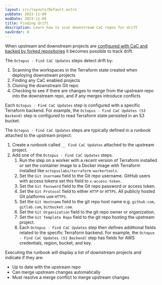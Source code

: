 ```yaml
---
layout: src/layouts/Default.astro
pubDate: 2023-11-09
modDate: 2023-11-09
title: Finding drift
description: Learn how to scan downstream CaC repos for drift
navOrder: 8
---
```


When upstream and downstream projects are [configured with CaC and backed by forked repositories](forking-git-repos) it becomes possible to track drift.

The `Octopus - Find CaC Updates` steps detect drift by:

1. Scanning the workspaces in the Terraform state created when deploying downstream projects
2. Finding any CaC enabled projects
3. Cloning the downstream Git repo
4. Checking to see if there are changes to merge from the upstream repo into the downstream repo, and if any merges introduce conflicts

Each `Octopus - Find CaC Updates` step is configured with a specific Terraform backend. For example, the `Octopus - Find CaC Updates (S3 Backend)` step is configured to read Terraform state persisted in an S3 bucket.

The `Octopus - Find CaC Updates` steps are typically defined in a runbook attached to the upstream project:

1. Create a runbook called `__ Find CaC Updates` attached to the upstream project.
2. Add one of the `Octopus - Find CaC Updates` steps.
   1. Run the step on a worker with a recent version of Terraform installed or set the container image to a Docker image with Terraform installed like `octopuslabs/terraform-workertools`.
   2. Set the `Git Username` field to the Git repo username. GitHub users with access tokens set this field to `x-access-token`.
   3. Set the `Git Password` field to the Git repo password or access token.
   4. Set the `Git Protocol` field to either `HTTP` or `HTTPS`. All publicly hosted Git platforms use `HTTPS`.
   5. Set the `Git Hostname` field to the git repo host name e.g. `github.com`, `gitlab.com`, `bitbucket.com`.
   6. Set the `Git Organization` field to the git repo owner or organization.
   7. Set the `Git Template Repo` field to the git repo hosting the upstream project.
   8. Each `Octopus - Find CaC Updates` step then defines additional fields related to the specific Terraform backend. For example, the `Octopus - Find CaC Updates (S3 Backend)` step has fields for AWS credentials, region, bucket, and key.

Executing the runbook will display a list of downstream projects and indicate if they are:

* Up to date with the upstream repo
* Can merge upstream changes automatically
* Must resolve a merge conflict to merge upstream changes